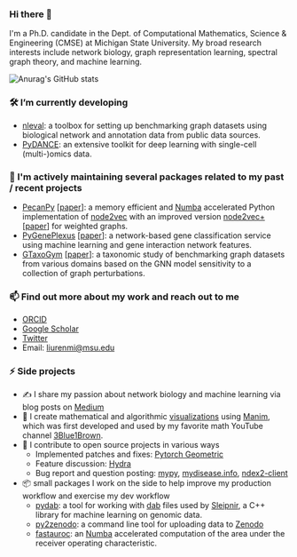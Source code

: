 ### Hi there 👋

<!--
**RemyLau/remylau** is a ✨ _special_ ✨ repository because its `README.md` (this file) appears on your GitHub profile.

Here are some ideas to get you started:

- 🔭 I’m currently working on ...
- 🌱 I’m currently learning ...
- 👯 I’m looking to collaborate on ...
- 🤔 I’m looking for help with ...
- 💬 Ask me about ...
- 📫 How to reach me: ...
- 😄 Pronouns: ...
- ⚡ Fun fact: ...
-->

I'm a Ph.D. candidate in the Dept. of Computational Mathematics, Science & Engineering (CMSE) at Michigan State University.
My broad research interests include network biology, graph representation learning, spectral graph theory, and machine learning.

![Anurag's GitHub stats](https://github-readme-stats.vercel.app/api?username=remylau&theme=tokyonight&show_icons=true)

###  🛠 I’m currently developing
- [nleval](https://github.com/krishnanlab/NetworkLearningEval): a toolbox for setting up benchmarking graph datasets using biological network and annotation data from public data sources.
- [PyDANCE](https://github.com/OmicsML/dance): an extensive toolkit for deep learning with single-cell (multi-)omics data.

### 🧰 I'm actively maintaining several packages related to my past / recent projects
- [PecanPy](https://github.com/krishnanlab/PecanPy) [[paper](https://academic.oup.com/bioinformatics/article/37/19/3377/6184859)]: a memory efficient and [Numba](https://github.com/numba/numba) accelerated Python implementation of [node2vec](https://snap.stanford.edu/node2vec/) with an improved version [node2vec+](https://github.com/krishnanlab/node2vecplus_benchmarks) [[paper](https://www.biorxiv.org/content/10.1101/2022.08.14.503926v1.abstract)] for weighted graphs. 
- [PyGenePlexus](https://github.com/krishnanlab/PyGenePlexus) [[paper](https://academic.oup.com/bioinformatics/article/36/11/3457/5780279)]: a network-based gene classification service using machine learning and gene interaction network features.
- [GTaxoGym](https://github.com/G-Taxonomy-Workgroup/GTaxoGym) [[paper](https://arxiv.org/abs/2206.07729)]: a taxonomic study of benchmarking graph datasets from various domains based on the GNN model sensitivity to a collection of graph perturbations.

### 📫 Find out more about my work and reach out to me
- [ORCID](https://orcid.org/0000-0002-6025-6492)
- [Google Scholar](https://scholar.google.com/citations?user=by5L-BcAAAAJ)
- [Twitter](https://twitter.com/RemyLau3)
- Email: liurenmi@msu.edu

### ⚡ Side projects
- ✍️ I share my passion about network biology and machine learning via blog posts on [Medium](https://remylau961.medium.com/)
- 👀 I create mathematical and algorithmic [visualizations](https://github.com/RemyLau/visualizations) using [Manim](https://github.com/ManimCommunity/manim), which was first developed and used by my favorite math YouTube channel [3Blue1Brown](https://www.3blue1brown.com/).
- 🤗 I contribute to open source projects in various ways
  - Implemented patches and fixes: [Pytorch Geometric](https://github.com/pyg-team/pytorch_geometric)
  - Feature discussion: [Hydra](https://github.com/facebookresearch/hydra)
  - Bug report and question posting: [mypy](https://github.com/python/mypy), [mydisease.info](https://github.com/biothings/mydisease.info), [ndex2-client](https://github.com/ndexbio/ndex2-client)
- 📦 small packages I work on the side to help improve my production workflow and exercise my dev workflow
  - [pydab](https://github.com/krishnanlab/pydab): a tool for working with [dab](https://functionlab.github.io/sleipnir-docs/Dat2Dab.html) files used by [Sleipnir](https://functionlab.github.io/sleipnir-docs/), a C++ library for machine learning on genomic data.
  - [py2zenodo](https://github.com/RemyLau/py2zenodo): a command line tool for uploading data to [Zenodo](https://zenodo.org/)
  - [fastauroc](https://github.com/RemyLau/fastauc): an [Numba](https://github.com/numba/numba) accelerated computation of the area under the receiver operating characteristic.
